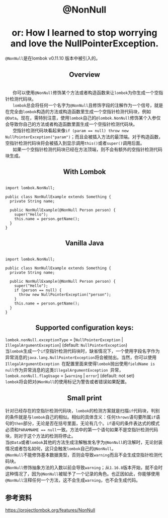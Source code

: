 # <center>@NonNull</center> #
# <center>or: How I learned to stop worrying and love the NullPointerException.</center> #
`@NonNull`是在lombok v0.11.10 版本中被引入的。</br>
## <center>Overview</center> ##
</br>&nbsp; &nbsp; &nbsp; 你可以使用`@NonNull`修饰某个方法或者构造函数来让`lombok`为你生成一个空指针检测代码块。
</br>&nbsp; &nbsp; &nbsp; `lombok`总会将任何一个名字为`@NonNull`且修饰字段的注解作为一个信号，就是在完全由`lombok`构造的方法或构造函数里生成一个空指针检测代码块，例如`@Data`。现在，需特别注意，使用`lombok`自己的`@lombok.NonNull`修饰某个入参仅会导致你自己的方法或者构造函数里面生成一个空指针检测代码块。
</br>&nbsp; &nbsp; &nbsp; 空指针检测代码块看起来像`if (param == null) throw new NullPointerException("param")`；而且会被插入方法的最顶端。对于构造函数，空指针检测代码块将会被插入到显示调用`this()`或者`super()`调用后面。
</br>&nbsp; &nbsp; &nbsp; 如果一个空指针检测代码块已经在方法顶端，则不会有额外的空指针检测代码块生成。
## <center>With Lombok</center> ##
<pre><code>
import lombok.NonNull;

public class NonNullExample extends Something {
  private String name;
  
  public NonNullExample(@NonNull Person person) {
    super("Hello");
    this.name = person.getName();
  }
}
</pre></code>
## <center>Vanilla Java</center> ##
<pre><code>
import lombok.NonNull;

public class NonNullExample extends Something {
  private String name;
  
  public NonNullExample(@NonNull Person person) {
    super("Hello");
    if (person == null) {
      throw new NullPointerException("person");
    }
    this.name = person.getName();
  }
}
</pre></code>
## <center>Supported configuration keys:</center> ##
`lombok.nonNull.exceptionType` = [`NullPointerException` | `IllegalArgumentException`] (default: `NullPointerException`)</br>
当`lombok`生成一个`if`空指针检测代码块时，缺省情况下，一个使用字段名字作为异常消息的`java.lang.NullPointerException`将会被抛出。当然，你可以使用`IllegalArgumentException `在配置里面来使得`lombok`抛出使用`fieldName is null`作为异常消息的这类`IllegalArgumentException `异常，
`lombok.nonNull.flagUsage` = [`warning` | `error`] (default: not set)</br>
`lombok`将会把对`@NonNull`的使用标记为警告或者错误如果配置。
## <center>Small print</center> ##
针对已经存在的空指针检测代码块，`lombok`的检测方案就是扫描`if`代码块，判别的条件就是与`lombok`自己的相似。相似的具体含义：任何`throws`语句要所属`if`语句的`then`部分，无论是否在括号里面，无论有几个。`if`语句的条件表达式的模式必须和`PARAMNAME == null`一致。方法中的第一个语句如果不是空指针检测代码块，则对于这个方法的检测将停止。</br>
当`@Data`或者`lombok`其他的方法生成注解触发名字为`@NonNull`的注解时，无论封装情况或者包名如何，这只会触发`lombok`自己的`@NonNull`。</br>
`@NonNull`不能修饰基本数据类型，否则会导致`warning`而且不会生成空指针检测代码块。</br>
`@NonNull`修饰抽象方法的入数以前会导致`warning`；从`1.16.8`版本开始，就不会时这种情况了，因为`@NonNull`被赋予了一个记录的角色。也正因如此，你能够使用`@NonNull`注释任何一个方法，这不会生成`warning`，也不会生成代码。

## 参考资料
https://projectlombok.org/features/NonNull